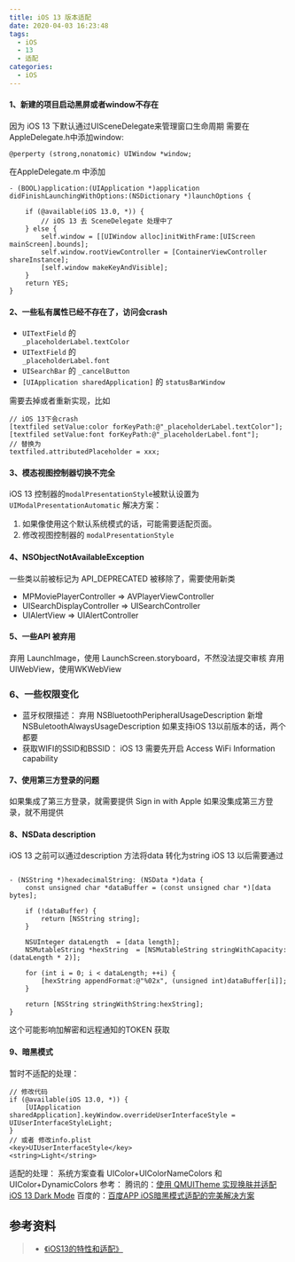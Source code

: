 ```yaml
---
title: iOS 13 版本适配
date: 2020-04-03 16:23:48
tags: 
  - iOS
  - 13
  - 适配
categories:
  - iOS
---
```


#### 1、新建的项目启动黑屏或者window不存在

因为 iOS 13 下默认通过UISceneDelegate来管理窗口生命周期
需要在AppleDelegate.h中添加window:

```objc
@perperty (strong,nonatomic) UIWindow *window;
```

  在AppleDelegate.m 中添加

```objc
- (BOOL)application:(UIApplication *)application didFinishLaunchingWithOptions:(NSDictionary *)launchOptions {
    
    if (@available(iOS 13.0, *)) {
        // iOS 13 去 SceneDelegate 处理中了
    } else {
        self.window = [[UIWindow alloc]initWithFrame:[UIScreen mainScreen].bounds];
        self.window.rootViewController = [ContainerViewController shareInstance];
        [self.window makeKeyAndVisible];
    }
    return YES;
}
```

#### 2、一些私有属性已经不存在了，访问会crash

*  <code>UITextField</code> 的 <code> _placeholderLabel.textColor</code>
*  <code>UITextField</code> 的 <code> _placeholderLabel.font</code>
*  <code>UISearchBar</code> 的 <code>_cancelButton</code>
*  <code>[UIApplication sharedApplication]</code> 的 <code>statusBarWindow</code>

需要去掉或者重新实现，比如

```objc
// iOS 13下会crash
[textfiled setValue:color forKeyPath:@"_placeholderLabel.textColor"];
[textfiled setValue:font forKeyPath:@"_placeholderLabel.font"];
// 替换为
textfiled.attributedPlaceholder = xxx;
```

#### 3、模态视图控制器切换不完全

iOS 13 控制器的<code>modalPresentationStyle</code>被默认设置为 <code>UIModalPresentationAutomatic</code>
解决方案：

  1. 如果像使用这个默认系统模式的话，可能需要适配页面。
  2. 修改视图控制器的 <code>modalPresentationStyle</code>

#### 4、NSObjectNotAvailableException

一些类以前被标记为 API_DEPRECATED 被移除了，需要使用新类

* MPMoviePlayerController => AVPlayerViewController
* UISearchDisplayController => UISearchController
* UIAlertView => UIAlertController

#### 5、一些API 被弃用

弃用 LaunchImage，使用 LaunchScreen.storyboard，不然没法提交审核
弃用 UIWebView，使用WKWebView

### 6、一些权限变化

* 蓝牙权限描述：
  弃用 NSBluetoothPeripheralUsageDescription
  新增 NSBuletoothAlwaysUsageDescription
  如果支持iOS 13以前版本的话，两个都要
* 获取WIFI的SSID和BSSID：
  iOS 13 需要先开启 Access WiFi Information capability

#### 7、使用第三方登录的问题

如果集成了第三方登录，就需要提供 Sign in with Apple
如果没集成第三方登录，就不用提供

#### 8、NSData description

iOS 13 之前可以通过description 方法将data 转化为string
iOS 13 以后需要通过
```objc

- (NSString *)hexadecimalString: (NSData *)data {
    const unsigned char *dataBuffer = (const unsigned char *)[data bytes];

    if (!dataBuffer) {
        return [NSString string];
    }

    NSUInteger dataLength  = [data length];
    NSMutableString *hexString  = [NSMutableString stringWithCapacity:(dataLength * 2)];

    for (int i = 0; i < dataLength; ++i) {
        [hexString appendFormat:@"%02x", (unsigned int)dataBuffer[i]];
    }

    return [NSString stringWithString:hexString];
}
```
这个可能影响加解密和远程通知的TOKEN 获取

#### 9、暗黑模式

暂时不适配的处理：
```objc
// 修改代码
if (@available(iOS 13.0, *)) {
    [UIApplication sharedApplication].keyWindow.overrideUserInterfaceStyle = UIUserInterfaceStyleLight;
}
// 或者 修改info.plist
<key>UIUserInterfaceStyle</key>
<string>Light</string>
```
适配的处理：
系统方案查看 UIColor+UIColorNameColors 和 UIColor+DynamicColors
参考：
腾讯的：[使用 QMUITheme 实现换肤并适配 iOS 13 Dark Mode](https://github.com/Tencent/QMUI_iOS/wiki/%E4%BD%BF%E7%94%A8-QMUITheme-%E5%AE%9E%E7%8E%B0%E6%8D%A2%E8%82%A4%E5%B9%B6%E9%80%82%E9%85%8D-iOS-13-Dark-Mode)
百度的：[百度APP iOS暗黑模式适配的完美解决方案](https://developer.baidu.com/topic/show/290490)


## 参考资料
> - [《iOS13的特性和适配》](https://www.jianshu.com/p/5bb6bc7ef565)
